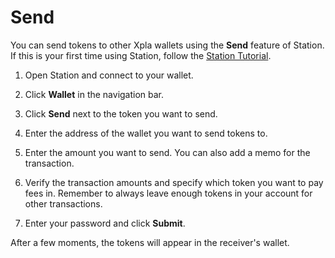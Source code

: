 # Send

You can send tokens to other Xpla wallets using the **Send** feature of Station. If this is your first time using Station, follow the [Station Tutorial](download/station-desktop.md).

1. Open Station and connect to your wallet.

2. Click **Wallet** in the navigation bar.

3. Click **Send** next to the token you want to send.

4. Enter the address of the wallet you want to send tokens to.

5. Enter the amount you want to send. You can also add a memo for the transaction.

7. Verify the transaction amounts and specify which token you want to pay fees in. Remember to always leave enough tokens in your account for other transactions.

8.  Enter your password and click **Submit**.

After a few moments, the tokens will appear in the receiver's wallet.

